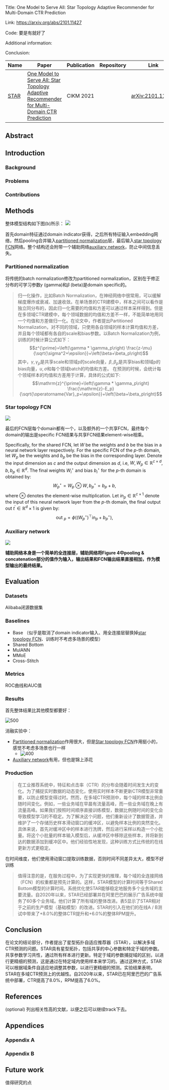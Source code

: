 Title: One Model to Serve All: Star Topology Adaptive Recommender for Multi-Domain CTR Prediction

Link: https://arxiv.org/abs/2101.11427

Code: 要是有就好了

Additional information: 

Conclusion: 

| Name | Paper                                                                                                                                                                                                            | Publication | Repository | Link                                                 | Classification                                                                                 |
| ---- | ---------------------------------------------------------------------------------------------------------------------------------------------------------------------------------------------------------------- | ----------- | ---------- | ---------------------------------------------------- | ---------------------------------------------------------------------------------------------- |
| [STAR](+Papers/STAR.md) | [One Model to Serve All: Star Topology Adaptive Recommender for Multi-Domain CTR Prediction](../AI4Rec.md#One%20Model%20to%20Serve%20All%20Star%20Topology%20Adaptive%20Recommender%20for%20Multi-Domain%20CTR%20Prediction) | CIKM 2021   |            | [arXiv:2101.11427](https://arxiv.org/abs/2101.11427) | [Click-through rate prediction](#Click-through%20rate%20prediction), [Multi-scenario learning](#Multi-scenario%20learning) |

## Abstract



## Introduction

### Background



### Problems



### Contributions



## Methods

整体模型结构如下图(b)所示：
![](../../../../Attachments/4.%20Artificial%20intelligence/3.%20Applications/Recommender%20system/+Papers/STAR/IMG-20240212100317275.png)

首先domain特征通过domain indicator获得，之后所有特征输入embedding网络，然后pooling合并输入[partitioned normalization](#Partitioned%20normalization)层，最后输入[star topology FCN](#Star%20topology%20FCN)网络。整个结构还会附带一个辅助网络[auxiliary network](#Auxiliary%20network)，防止中间信息丢失。

### Partitioned normalization

将传统的batch normalization修改为partitioned normalization，区别在于修正分布的可学习参数𝛾 (gamma)和𝛽 (beta)是domain specific的。

> 归一化操作，比如Batch Normalization，在神经网络中很常用，可以缓解梯度爆炸或衰减、加速收敛。在单场景的CTR建模中，样本之间可以看作是独立同分布的，因此归一化需要的均值和方差可以通过样本采样得到。但是在多领域CTR建模中，每个领域数据的均值和方差不一样，不能简单地用同一个均值和方差做归一化。在论文中，作者提出Partitioned Normalization，对不同的领域，只使用各自领域的样本计算均值和方差，并且每个领域都有各自的scale和bias参数。以Batch Normalization为例，训练的时候计算公式如下：
> $$z^{\prime}=\left(\gamma * \gamma_p\right) \frac{z-\mu}{\sqrt{\sigma^2+\epsilon}}+\left(\beta+\beta_p\right)$$
> 其中，$\gamma, \gamma_p$是共享scale和领域p的scale向量，$\beta, \beta_p$是共享bias和领域p的bias向量，$u, \sigma$和每个领域batch的均值和方差。
> 在预测的时候，会统计每个领域样本的均值和方差用于计算，具体的公式如下:
> $$\mathrm{z}^{\prime}=\left(\gamma * \gamma_p\right) \frac{\mathrm{z}-E_p}{\sqrt{\operatorname{Var}_p+\epsilon}}+\left(\beta+\beta_p\right)$$


### Star topology FCN

![](../../../../Attachments/4.%20Artificial%20intelligence/3.%20Applications/Recommender%20system/+Papers/STAR/IMG-20240212100317289.png)

最后的FCN层每个domain都有一个，以及额外的一个共享FCN，最终每个domain的输出是specific FCN结果与共享FCN结果element-wise相乘。

Specifically, for the shared FCN, let $W$ be the weights and $b$ be the bias in a neural network layer respectively. For the specific FCN of the $p$-th domain, let $W_p$ be the weights and $b_p$ be the bias in the corresponding layer. Denote the input dimension as $c$ and the output dimension as $d$, i.e, $W, W_p \in \mathbb{R}^{c \times d}, b, b_p \in \mathbb{R}^d$. The final weights $W_i^{\star}$ and bias $b_i^{\star}$ for the $p$-th domain is obtained by:
$$
W_p^{\star}=W_p \otimes W, b_p^{\star}=b_p+b,
$$
where $\otimes$ denotes the element-wise multiplication. Let $i n_p \in \mathbb{R}^{c \times 1}$ denote the input of this neural network layer from the $p$-th domain, the final output out $t^{\prime} \in \mathbb{R}^d \times 1$ is given by:
$$
\text { out }_p=\phi\left(\left(W_p^{\star}\right)^{\top} \operatorname{in}_p+b_p^{\star}\right),
$$
### Auxiliary network

![](../../../../Attachments/4.%20Artificial%20intelligence/3.%20Applications/Recommender%20system/+Papers/STAR/IMG-20240212100317300.png)

**辅助网络本身是一个简单的全连接层，辅助网络将Figure 4中pooling & concatenation部分的值作为输入，输出结果和FCN输出结果直接相加，作为模型输出的最终结果。**


## Evaluation

### Datasets

Alibaba闭源数据集

### Baselines

- Base （似乎是取消了domain indicator输入、用全连接层替换掉[star topology FCN](#Star%20topology%20FCN)、训练时不考虑多场景的模型） 
- Shared Bottom
- MulANN
- MMoE
- Cross-Stitch

### Metrics

ROC曲线和AUC值

### Results

首先整体结果比其他模型都要好：

![500](../../../../Attachments/4.%20Artificial%20intelligence/3.%20Applications/Recommender%20system/+Papers/STAR/IMG-20240212100317314.png)

消融实验中：

- [Partitioned normalization](#Partitioned%20normalization)作用很大，但是[Star topology FCN](#Star%20topology%20FCN)作用挺小的，感觉不考虑多场景也行一样
	- ![400](../../../../Attachments/4.%20Artificial%20intelligence/3.%20Applications/Recommender%20system/+Papers/STAR/IMG-20240212100317334.png)
- [Auxiliary network](#Auxiliary%20network)有用，但也是锦上添花

### Production

> 在工业推荐系统中，特征和点击率（CTR）的分布会随着时间发生大的变化。为了捕捉实时数据的动态变化，使用实时样本不断更新CTR模型非常重要，以防止模型变得过时。然而，在多域CTR预测中，每个域的样本比例会随时间变化。例如，一些业务域在早晨有流量高峰，而一些业务域在晚上有流量高峰。如果我们按照时间顺序直接训练模型，数据比例随时间的变化会导致模型学习的不稳定。为了解决这个问题，他们重新设计了数据管道，并维护了一个存储历史样本滑动窗口的缓冲区，以避免样本比例的突然变化。具体来说，首先对缓冲区中的样本进行洗牌，然后进行采样以构造一个小批量。将这个小批量的样本输入模型后，从缓冲区中移除这些样本，并将新到达的数据添加到缓冲区中。他们经验性地发现，这种训练方式比传统的在线更新方式更稳定。

在时间维度，他们使用滑动窗口提取训练数据，否则时间不同差异太大，模型不好训练

> 值得注意的是，在服务过程中，为了实现更快的推理，每个域的全连接网络（FCN）的权重都是预先计算的。这样，STAR模型的计算时间等于Shared Bottom模型的计算时间。系统优化使STAR能够稳定地服务多个业务域的主要流量。自2020年以来，STAR已经部署并在阿里巴巴的展示广告系统中服务了60多个业务域。他们计算了所有域的整体改进。表5显示了STAR相对于之前的生产模型（基础模型）的改进。STAR的引入在他们的在线A / B测试中带来了+8.0%的整体CTR提升和+6.0%的整体RPM提升。

## Conclusion

在论文的结论部分，作者提出了星型拓扑自适应推荐器（STAR），以解决多域CTR预测的问题。STAR具有星型拓扑，包括共享的中心参数和特定于域的参数。共享参数学习共性，通过所有样本进行更新。特定于域的参数捕捉域的区别，以进行更精细的预测，这是通过在特定域内使用样本来学习的。通过这种方式，STAR可以根据域条件自适应地调整其参数，以进行更精细的预测。实验结果表明，STAR在多域CTR预测上的优越性。自2020年以来，STAR已在阿里巴巴的广告系统中部署，CTR提高了8.0%，RPM提高了6.0%。


## References

(optional) 列出相关性高的文献，以便之后可以继续track下去。




## Appendices

### Appendix A



### Appendix B



## Future work

值得研究的点








